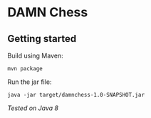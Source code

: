 # DAMN Chess

## Getting started

Build using Maven:
```
mvn package
```

Run the jar file:
```
java -jar target/damnchess-1.0-SNAPSHOT.jar
```

*Tested on Java 8*